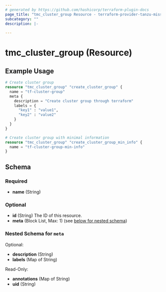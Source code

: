 ```yaml
---
# generated by https://github.com/hashicorp/terraform-plugin-docs
page_title: "tmc_cluster_group Resource - terraform-provider-tanzu-mission-control"
subcategory: ""
description: |-
  
---
```


# tmc_cluster_group (Resource)



## Example Usage

```terraform
# Create cluster group
resource "tmc_cluster_group" "create_cluster_group" {
  name = "tf-cluster-group"
  meta {
    description = "Create cluster group through terraform"
    labels = {
      "key1" : "value1",
      "key2" : "value2"
    }
  }
}

# Create cluster group with minimal information
resource "tmc_cluster_group" "create_cluster_group_min_info" {
  name = "tf-cluster-group-min-info"
}
```

<!-- schema generated by tfplugindocs -->
## Schema

### Required

- **name** (String)

### Optional

- **id** (String) The ID of this resource.
- **meta** (Block List, Max: 1) (see [below for nested schema](#nestedblock--meta))

<a id="nestedblock--meta"></a>
### Nested Schema for `meta`

Optional:

- **description** (String)
- **labels** (Map of String)

Read-Only:

- **annotations** (Map of String)
- **uid** (String)


